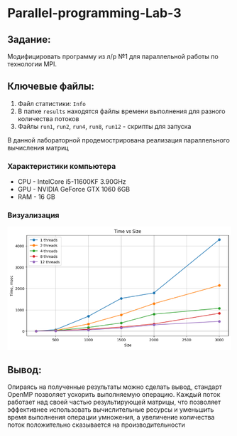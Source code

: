 # Parallel-programming-Lab-3

## Задание: 
Модифицировать программу из л/р №1 для параллельной работы по технологии MPI.

## Ключевые файлы: 
1. Файл статистики: `Info`
2. В папке `results` находятся файлы времени выполнения для разного количества потоков
3. Файлы `run1`, `run2`, `run4`, `run8`, `run12` - скрипты для запуска
   
В данной лабораторной продемострирована реализация параллельного вычисления матриц

### Характеристики компьютера
- CPU - IntelCore i5-11600KF 3.90GHz 
- GPU - NVIDIA GeForce GTX 1060 6GB
- RAM - 16 GB

### Визуализация 
![Зависимость времени от количества потоков](https://github.com/Vouchiko/Parallel-programming-Lab-3/blob/main/output.png)

## Вывод:
Опираясь на полученные результаты можно сделать вывод, стандарт OpenMP позволяет ускорить выполняемую операцию. Каждый поток работает над своей частью результирующей матрицы, что позволяет эффективнее использовать вычислительные ресурсы и уменьшить время выполнения операции умножения, а увеличение количества поток положительно сказывается на производительности
   
